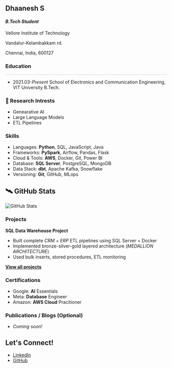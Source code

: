 ## Dhaanesh S

#### _B.Tech Student_

Vellore Institute of Technology

Vandalur-Kelambakkam rd.

Chennai, India, 600127

### Education
<hr style="height:1px; border:none; background-color:#ccc;" />

* 2021.03-_Present_ School of Electronics and Communication Engineering, VIT University B.Tech.

### 🧪 Research Intrests

* Genearative AI
* Large Language Models
* ETL Pipelines

### Skills

* Languages: **Python**, SQL, JavaScript, Java
* Frameworks: **PySpark**, Airflow, Pandas, Flask  
* Cloud & Tools: **AWS**, Docker, Git, Power BI  
* Database: **SQL Server**, PostgreSQL, MongoDB  
* Data Stack: **dbt**, Apache Kafka, Snowflake  
* Versioning: **Git**, GitHub, MLops

## 🛰️ GitHub Stats

![GitHub Stats](https://github-readme-stats.vercel.app/api?username=Dhaanesh26&theme=default_repocard&hide_border=false&include_all_commits=true&count_private=false)

### Projects

**SQL Data Warehouse Project**  
- Built complete _CRM_ + _ERP_ ETL pipelines using SQL Server + Docker  
- Implemented bronze-silver-gold layered architecture (_MEDALLION ARCHITECTURE_)
- Used bulk inserts, stored procedures, ETL monitoring  

[__View all projects__](https://github.com/Dhaanesh26?tab=repositories)


### Certifications

- Google: **AI** Essentials  
- Meta: **Database** Engineer 
- Amazon: **AWS Cloud** Pracitioner


### Publications / Blogs (Optional)

- _Coming soon!_


## Let's Connect!

- [LinkedIn](https://linkedin.com/in/dhaanesh-s)
- [GitHub](https://github.com/Dhaanesh26) 




